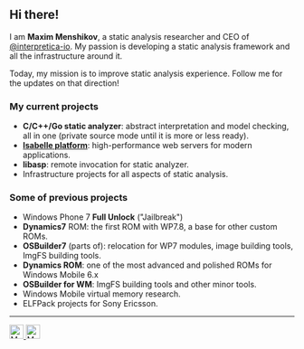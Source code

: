 ## Hi there!

I am **Maxim Menshikov**, a static analysis researcher and CEO of [@interpretica-io](https://github.com/interpretica-io). My passion is developing a static analysis framework and all the infrastructure around it.

Today, my mission is to improve static analysis experience. Follow me for the updates on that direction!

### My current projects
 - **С/C++/Go static analyzer**: abstract interpretation and model checking, all in one (private source mode until it is more or less ready).
 - [**Isabelle platform**](https://github.com/isabelle-platform): high-performance web servers for modern applications.
 - **libasp**: remote invocation for static analyzer.
 - Infrastructure projects for all aspects of static analysis.

### Some of previous projects
 - Windows Phone 7 **Full Unlock** ("Jailbreak")
 - **Dynamics7** ROM: the first ROM with WP7.8, a base for other custom ROMs.
 - **OSBuilder7** (parts of): relocation for WP7 modules, image building tools, ImgFS building tools.
 - **Dynamics ROM**: one of the most advanced and polished ROMs for Windows Mobile 6.x
 - **OSBuilder for WM**: ImgFS building tools and other minor tools.
 - Windows Mobile virtual memory research.
 - ELFPack projects for Sony Ericsson.
----

<a href="https://twitter.com/_ultrashot">
  <img width="25px" alt="My Twitter" src="https://cdn.jsdelivr.net/npm/simple-icons@v3/icons/twitter.svg"/>
</a>
<a href="https://www.linkedin.com/in/maxim-menshikov">
  <img width="25px" alt="My LinkedIn" src="https://cdn.jsdelivr.net/npm/simple-icons@v3/icons/linkedin.svg"/>
</a>
